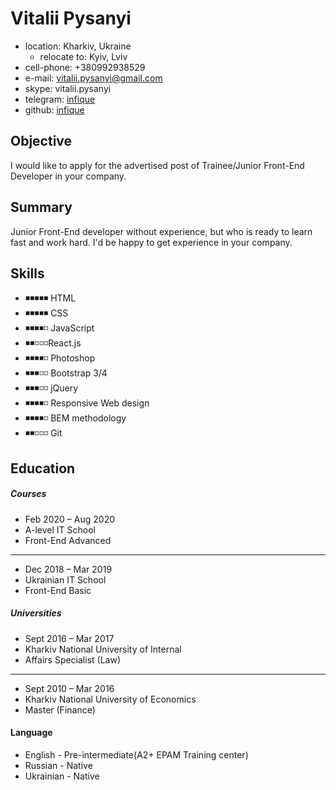 # Vitalii Pysanyi #

* location: Kharkiv, Ukraine
    - relocate to: Kyiv, Lviv
* cell-phone: +380992938529
* e-mail: vitalii.pysanyi@gmail.com
* skype: vitalii.pysanyi
* telegram: [infique](https://t.me/infique)
* github: [infique](https://github.com/infique)

## Objective ##
I would like to apply for the advertised post of Trainee/Junior Front-End Developer in your company.
## Summary ##
Junior Front-End developer without experience, but who is ready to learn fast and work hard. I'd be happy to get experience in your company.
## Skills ##
* ◾◾◾◾◾ HTML
* ◾◾◾◾◾ CSS
* ◾◾◾◾◽ JavaScript
* ◾◾◽◽◽React.js
* ◾◾◾◾◽ Photoshop
* ◾◾◾◽◽ Bootstrap 3/4
* ◾◾◾◽◽  jQuery
* ◾◾◾◾◽ Responsive Web design
* ◾◾◾◾◽ BEM methodology
* ◾◾◽◽◽ Git

## Education ##
##### Courses #####
  * Feb 2020 – Aug 2020 
  * A-level IT School 
  * Front-End Advanced
  ---
  * Dec 2018 –  Mar 2019 
  * Ukrainian IT School 
  * Front-End Basic
##### Universities #####
  * Sept 2016 – Mar 2017
  * Kharkiv National University of Internal
  * Affairs Specialist (Law)
  ---
  * Sept 2010 – Mar 2016
  * Kharkiv National University of Economics 
  * Master (Finance)

#### Language ####
- English - Pre-intermediate(A2+ EPAM Training center)
- Russian - Native
- Ukrainian - Native

